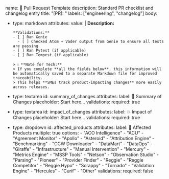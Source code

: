 name: 🧪 Pull Request Template
description: Standard PR checklist and changelog entry
title: "[PR]: <Brief description here>"
labels: ["engineering", "changelog"]
body:
  - type: markdown
    attributes:
      value: |
        **Description:**

        **Validations:**
        - [ ] Ran Genie  
          - [ ] Checked Atom + Vader output from Genie to ensure all tests are passing  
        - [ ] Ran Pytest (if applicable)  
        - [ ] Ran Tempest (if applicable)  

        > ℹ️ **Note for Tech:**  
        > If you complete **all the fields below**, this information will be automatically saved to a separate Markdown file for improved traceability.  
        > This helps **SMEs track product-impacting changes** more easily across releases.

  - type: textarea
    id: summary_of_changes
    attributes:
      label: 📝 Summary of Changes
      placeholder: Start here...
    validations:
      required: true

  - type: textarea
    id: impact_of_changes
    attributes:
      label: 💥 Impact of Changes
      placeholder: Start here...
    validations:
      required: true

  - type: dropdown
    id: affected_products
    attributes:
      label: 🧠 Affected Products
      multiple: true
      options:
        - "ACO Intelligence"
        - "ACU"
        - "Agreement Monitor"
        - "Apollo"
        - "Asteroid"
        - "Attribution Engine"
        - "Benchmarking"
        - "CCW Downloader"
        - "DataMart"
        - "DataOps"
        - "Giraffe"
        - "Infrastructure"
        - "Manual Intervention"
        - "Mercury"
        - "Metrics Engine"
        - "MSSP Tools"
        - "Netson"
        - "Observation Studio"
        - "Parsing"
        - "Pioneer"
        - "Provider Finder"
        - "Reggie"
        - "Reggie Competitor"
        - "Reggie Hypo"
        - "Scrappy"
        - "Tornado"
        - "Validation Engine"
        - "Hercules"
        - "Curif"
        - "Other"
    validations:
      required: false
